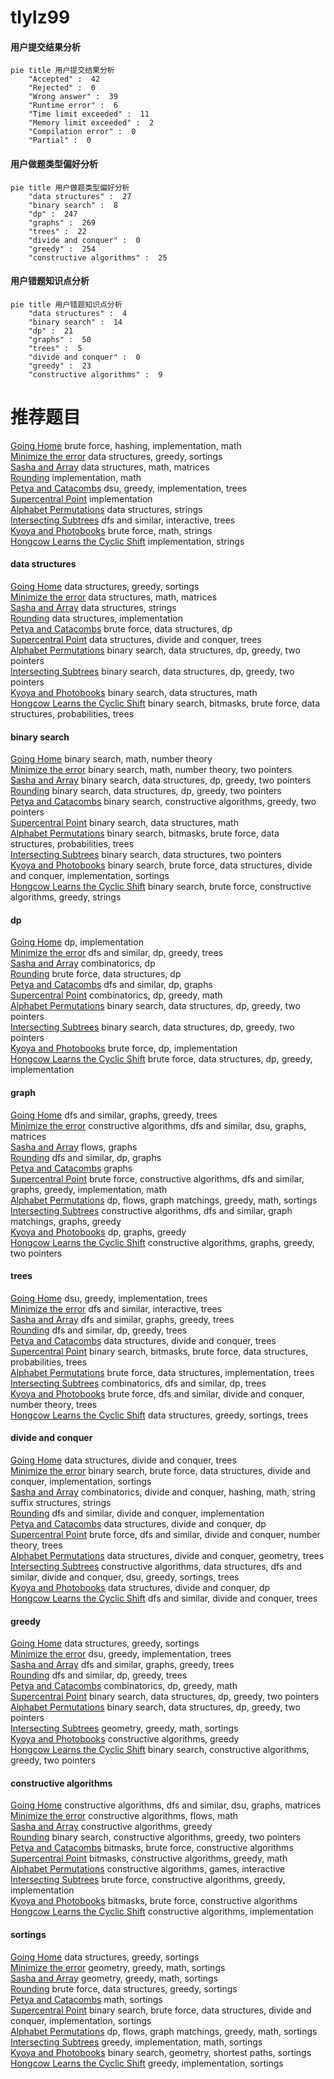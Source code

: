 # tlylz99
<!-- tabs:start -->
#### **用户提交结果分析**

```mermaid
pie title 用户提交结果分析
    "Accepted" :  42
    "Rejected" :  0
    "Wrong answer" :  39
    "Runtime error" :  6
    "Time limit exceeded" :  11
    "Memory limit exceeded" :  2
    "Compilation error" :  0
    "Partial" :  0
```
#### **用户做题类型偏好分析**

```mermaid
pie title 用户做题类型偏好分析
    "data structures" :  27
    "binary search" :  8
    "dp" :  247
    "graphs" :  269
    "trees" :  22
    "divide and conquer" :  0
    "greedy" :  254
    "constructive algorithms" :  25
```
#### **用户错题知识点分析**

```mermaid
pie title 用户错题知识点分析
    "data structures" :  4
    "binary search" :  14
    "dp" :  21
    "graphs" :  50
    "trees" :  5
    "divide and conquer" :  0
    "greedy" :  23
    "constructive algorithms" :  9
```
<!-- tabs:end -->
# 推荐题目
[Going Home](https://codeforces.com/contest/1501/problem/C)		brute force,
                        hashing,
                        implementation,
                        math		  
[Minimize the error](http://codeforces.com/problemset/problem/960/B)		data structures,
                        greedy,
                        sortings		  
[Sasha and Array](https://codeforces.com/contest/719/problem/E)		data structures,
                        math,
                        matrices		  
[Rounding](http://codeforces.com/problemset/problem/898/A)		implementation,
                        math		  
[Petya and Catacombs](https://codeforces.com/contest/890/problem/C)		dsu,
                        greedy,
                        implementation,
                        trees		  
[Supercentral Point](http://codeforces.com/problemset/problem/165/A)		implementation		  
[Alphabet Permutations](http://codeforces.com/problemset/problem/610/E)		data structures,
                        strings		  
[Intersecting Subtrees](https://codeforces.com/contest/1074/problem/B)		dfs and similar,
                        interactive,
                        trees		  
[Kyoya and Photobooks](http://codeforces.com/problemset/problem/554/A)		brute force,
                        math,
                        strings		  
[Hongcow Learns the Cyclic Shift](http://codeforces.com/problemset/problem/745/A)		implementation,
                        strings		  
<!-- tabs:start -->
#### **data structures**
[Going Home](http://codeforces.com/problemset/problem/960/B)		data structures,
                        greedy,
                        sortings		  
[Minimize the error](https://codeforces.com/contest/719/problem/E)		data structures,
                        math,
                        matrices		  
[Sasha and Array](http://codeforces.com/problemset/problem/610/E)		data structures,
                        strings		  
[Rounding](http://codeforces.com/problemset/problem/1296/C)		data structures,
                        implementation		  
[Petya and Catacombs](http://codeforces.com/problemset/problem/1498/C)		brute force,
                        data structures,
                        dp		  
[Supercentral Point](http://codeforces.com/problemset/problem/293/E)		data structures,
                        divide and conquer,
                        trees		  
[Alphabet Permutations](http://codeforces.com/problemset/problem/1492/C)		binary search,
                        data structures,
                        dp,
                        greedy,
                        two pointers		  
[Intersecting Subtrees](http://codeforces.com/problemset/problem/1492/C)		binary search,
                        data structures,
                        dp,
                        greedy,
                        two pointers		  
[Kyoya and Photobooks](http://codeforces.com/problemset/problem/1490/G)		binary search,
                        data structures,
                        math		  
[Hongcow Learns the Cyclic Shift](http://codeforces.com/problemset/problem/1479/D)		binary search,
                        bitmasks,
                        brute force,
                        data structures,
                        probabilities,
                        trees		  
#### **binary search**
[Going Home](https://codeforces.com/contest/1240/problem/E)		binary search,
                        math,
                        number theory		  
[Minimize the error](http://codeforces.com/problemset/problem/1423/K)		binary search,
                        math,
                        number theory,
                        two pointers		  
[Sasha and Array](http://codeforces.com/problemset/problem/1492/C)		binary search,
                        data structures,
                        dp,
                        greedy,
                        two pointers		  
[Rounding](http://codeforces.com/problemset/problem/1492/C)		binary search,
                        data structures,
                        dp,
                        greedy,
                        two pointers		  
[Petya and Catacombs](http://codeforces.com/problemset/problem/1463/D)		binary search,
                        constructive algorithms,
                        greedy,
                        two pointers		  
[Supercentral Point](http://codeforces.com/problemset/problem/1490/G)		binary search,
                        data structures,
                        math		  
[Alphabet Permutations](http://codeforces.com/problemset/problem/1479/D)		binary search,
                        bitmasks,
                        brute force,
                        data structures,
                        probabilities,
                        trees		  
[Intersecting Subtrees](http://codeforces.com/problemset/problem/1436/E)		binary search,
                        data structures,
                        two pointers		  
[Kyoya and Photobooks](http://codeforces.com/problemset/problem/1461/D)		binary search,
                        brute force,
                        data structures,
                        divide and conquer,
                        implementation,
                        sortings		  
[Hongcow Learns the Cyclic Shift](http://codeforces.com/problemset/problem/1493/C)		binary search,
                        brute force,
                        constructive algorithms,
                        greedy,
                        strings		  
#### **dp**
[Going Home](http://codeforces.com/problemset/problem/1012/F)		dp,
                        implementation		  
[Minimize the error](http://codeforces.com/problemset/problem/1073/F)		dfs and similar,
                        dp,
                        greedy,
                        trees		  
[Sasha and Array](http://codeforces.com/problemset/problem/1036/C)		combinatorics,
                        dp		  
[Rounding](http://codeforces.com/problemset/problem/1498/C)		brute force,
                        data structures,
                        dp		  
[Petya and Catacombs](http://codeforces.com/problemset/problem/1354/E)		dfs and similar,
                        dp,
                        graphs		  
[Supercentral Point](http://codeforces.com/problemset/problem/1511/E)		combinatorics,
                        dp,
                        greedy,
                        math		  
[Alphabet Permutations](http://codeforces.com/problemset/problem/1492/C)		binary search,
                        data structures,
                        dp,
                        greedy,
                        two pointers		  
[Intersecting Subtrees](http://codeforces.com/problemset/problem/1492/C)		binary search,
                        data structures,
                        dp,
                        greedy,
                        two pointers		  
[Kyoya and Photobooks](https://codeforces.com/contest/1457/problem/C)		brute force,
                        dp,
                        implementation		  
[Hongcow Learns the Cyclic Shift](http://codeforces.com/problemset/problem/1491/C)		brute force,
                        data structures,
                        dp,
                        greedy,
                        implementation		  
#### **graph**
[Going Home](http://codeforces.com/problemset/problem/1280/C)		dfs and similar,
                        graphs,
                        greedy,
                        trees		  
[Minimize the error](http://codeforces.com/problemset/problem/1012/B)		constructive algorithms,
                        dfs and similar,
                        dsu,
                        graphs,
                        matrices		  
[Sasha and Array](http://codeforces.com/problemset/problem/976/F)		flows,
                        graphs		  
[Rounding](http://codeforces.com/problemset/problem/1354/E)		dfs and similar,
                        dp,
                        graphs		  
[Petya and Catacombs](http://codeforces.com/problemset/problem/429/E)		graphs		  
[Supercentral Point](http://codeforces.com/problemset/problem/1487/C)		brute force,
                        constructive algorithms,
                        dfs and similar,
                        graphs,
                        greedy,
                        implementation,
                        math		  
[Alphabet Permutations](http://codeforces.com/problemset/problem/1437/C)		dp,
                        flows,
                        graph matchings,
                        greedy,
                        math,
                        sortings		  
[Intersecting Subtrees](http://codeforces.com/problemset/problem/1470/D)		constructive algorithms,
                        dfs and similar,
                        graph matchings,
                        graphs,
                        greedy		  
[Kyoya and Photobooks](http://codeforces.com/problemset/problem/1476/C)		dp,
                        graphs,
                        greedy		  
[Hongcow Learns the Cyclic Shift](http://codeforces.com/problemset/problem/1304/D)		constructive algorithms,
                        graphs,
                        greedy,
                        two pointers		  
#### **trees**
[Going Home](https://codeforces.com/contest/890/problem/C)		dsu,
                        greedy,
                        implementation,
                        trees		  
[Minimize the error](https://codeforces.com/contest/1074/problem/B)		dfs and similar,
                        interactive,
                        trees		  
[Sasha and Array](http://codeforces.com/problemset/problem/1280/C)		dfs and similar,
                        graphs,
                        greedy,
                        trees		  
[Rounding](http://codeforces.com/problemset/problem/1073/F)		dfs and similar,
                        dp,
                        greedy,
                        trees		  
[Petya and Catacombs](http://codeforces.com/problemset/problem/293/E)		data structures,
                        divide and conquer,
                        trees		  
[Supercentral Point](http://codeforces.com/problemset/problem/1479/D)		binary search,
                        bitmasks,
                        brute force,
                        data structures,
                        probabilities,
                        trees		  
[Alphabet Permutations](http://codeforces.com/problemset/problem/1511/C)		brute force,
                        data structures,
                        implementation,
                        trees		  
[Intersecting Subtrees](http://codeforces.com/problemset/problem/1499/F)		combinatorics,
                        dfs and similar,
                        dp,
                        trees		  
[Kyoya and Photobooks](http://codeforces.com/problemset/problem/1491/E)		brute force,
                        dfs and similar,
                        divide and conquer,
                        number theory,
                        trees		  
[Hongcow Learns the Cyclic Shift](http://codeforces.com/problemset/problem/1466/D)		data structures,
                        greedy,
                        sortings,
                        trees		  
#### **divide and conquer**
[Going Home](http://codeforces.com/problemset/problem/293/E)		data structures,
                        divide and conquer,
                        trees		  
[Minimize the error](http://codeforces.com/problemset/problem/1461/D)		binary search,
                        brute force,
                        data structures,
                        divide and conquer,
                        implementation,
                        sortings		  
[Sasha and Array](http://codeforces.com/problemset/problem/1466/G)		combinatorics,
                        divide and conquer,
                        hashing,
                        math,
                        string suffix structures,
                        strings		  
[Rounding](http://codeforces.com/problemset/problem/1490/D)		dfs and similar,
                        divide and conquer,
                        implementation		  
[Petya and Catacombs](https://codeforces.com/contest/1483/problem/C)		data structures,
                        divide and conquer,
                        dp		  
[Supercentral Point](http://codeforces.com/problemset/problem/1491/E)		brute force,
                        dfs and similar,
                        divide and conquer,
                        number theory,
                        trees		  
[Alphabet Permutations](http://codeforces.com/problemset/problem/1303/G)		data structures,
                        divide and conquer,
                        geometry,
                        trees		  
[Intersecting Subtrees](http://codeforces.com/problemset/problem/1494/D)		constructive algorithms,
                        data structures,
                        dfs and similar,
                        divide and conquer,
                        dsu,
                        greedy,
                        sortings,
                        trees		  
[Kyoya and Photobooks](http://codeforces.com/problemset/problem/1482/E)		data structures,
                        divide and conquer,
                        dp		  
[Hongcow Learns the Cyclic Shift](http://codeforces.com/problemset/problem/566/C)		dfs and similar,
                        divide and conquer,
                        trees		  
#### **greedy**
[Going Home](http://codeforces.com/problemset/problem/960/B)		data structures,
                        greedy,
                        sortings		  
[Minimize the error](https://codeforces.com/contest/890/problem/C)		dsu,
                        greedy,
                        implementation,
                        trees		  
[Sasha and Array](http://codeforces.com/problemset/problem/1280/C)		dfs and similar,
                        graphs,
                        greedy,
                        trees		  
[Rounding](http://codeforces.com/problemset/problem/1073/F)		dfs and similar,
                        dp,
                        greedy,
                        trees		  
[Petya and Catacombs](http://codeforces.com/problemset/problem/1511/E)		combinatorics,
                        dp,
                        greedy,
                        math		  
[Supercentral Point](http://codeforces.com/problemset/problem/1492/C)		binary search,
                        data structures,
                        dp,
                        greedy,
                        two pointers		  
[Alphabet Permutations](http://codeforces.com/problemset/problem/1492/C)		binary search,
                        data structures,
                        dp,
                        greedy,
                        two pointers		  
[Intersecting Subtrees](https://codeforces.com/contest/1496/problem/C)		geometry,
                        greedy,
                        math,
                        sortings		  
[Kyoya and Photobooks](http://codeforces.com/problemset/problem/1493/A)		constructive algorithms,
                        greedy		  
[Hongcow Learns the Cyclic Shift](http://codeforces.com/problemset/problem/1463/D)		binary search,
                        constructive algorithms,
                        greedy,
                        two pointers		  
#### **constructive algorithms**
[Going Home](http://codeforces.com/problemset/problem/1012/B)		constructive algorithms,
                        dfs and similar,
                        dsu,
                        graphs,
                        matrices		  
[Minimize the error](http://codeforces.com/problemset/problem/457/E)		constructive algorithms,
                        flows,
                        math		  
[Sasha and Array](http://codeforces.com/problemset/problem/1493/A)		constructive algorithms,
                        greedy		  
[Rounding](http://codeforces.com/problemset/problem/1463/D)		binary search,
                        constructive algorithms,
                        greedy,
                        two pointers		  
[Petya and Catacombs](https://codeforces.com/contest/1456/problem/B)		bitmasks,
                        brute force,
                        constructive algorithms		  
[Supercentral Point](http://codeforces.com/problemset/problem/1492/D)		bitmasks,
                        constructive algorithms,
                        greedy,
                        math		  
[Alphabet Permutations](https://codeforces.com/contest/1504/problem/D)		constructive algorithms,
                        games,
                        interactive		  
[Intersecting Subtrees](https://codeforces.com/contest/1483/problem/A)		brute force,
                        constructive algorithms,
                        greedy,
                        implementation		  
[Kyoya and Photobooks](https://codeforces.com/contest/1457/problem/D)		bitmasks,
                        brute force,
                        constructive algorithms		  
[Hongcow Learns the Cyclic Shift](http://codeforces.com/problemset/problem/1513/A)		constructive algorithms,
                        implementation		  
#### **sortings**
[Going Home](http://codeforces.com/problemset/problem/960/B)		data structures,
                        greedy,
                        sortings		  
[Minimize the error](https://codeforces.com/contest/1496/problem/C)		geometry,
                        greedy,
                        math,
                        sortings		  
[Sasha and Array](http://codeforces.com/problemset/problem/1495/A)		geometry,
                        greedy,
                        math,
                        sortings		  
[Rounding](http://codeforces.com/problemset/problem/1497/A)		brute force,
                        data structures,
                        greedy,
                        sortings		  
[Petya and Catacombs](http://codeforces.com/problemset/problem/1427/A)		math,
                        sortings		  
[Supercentral Point](http://codeforces.com/problemset/problem/1461/D)		binary search,
                        brute force,
                        data structures,
                        divide and conquer,
                        implementation,
                        sortings		  
[Alphabet Permutations](http://codeforces.com/problemset/problem/1437/C)		dp,
                        flows,
                        graph matchings,
                        greedy,
                        math,
                        sortings		  
[Intersecting Subtrees](http://codeforces.com/problemset/problem/1473/A)		greedy,
                        implementation,
                        math,
                        sortings		  
[Kyoya and Photobooks](http://codeforces.com/problemset/problem/1486/B)		binary search,
                        geometry,
                        shortest paths,
                        sortings		  
[Hongcow Learns the Cyclic Shift](http://codeforces.com/problemset/problem/1480/B)		greedy,
                        implementation,
                        sortings		  
<!-- tabs:end -->
